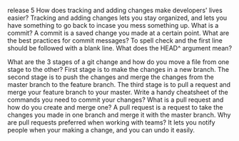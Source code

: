release 5
How does tracking and adding changes make developers' lives easier?
Tracking and adding changes lets you stay organized, and lets you have something to go back to incase you mess something up.
What is a commit?
A commit is a saved change you made at a certain point.
What are the best practices for commit messages?
To spell check and the first line should be followed with a blank line.
What does the HEAD^ argument mean?

What are the 3 stages of a git change and how do you move a file from one stage to the other?
First stage is to make the changes in a new branch. The second stage is to push the changes and merge the changes from the master branch to the feature branch. The third stage is to pull a request and merge your feature branch to your master.
Write a handy cheatsheet of the commands you need to commit your changes?
What is a pull request and how do you create and merge one? A pull request is a request to take the changes you made in one branch and merge it with the master branch.
Why are pull requests preferred when working with teams? It lets you notify people when your making a change, and you can undo it easily.